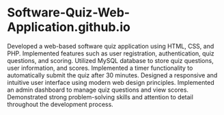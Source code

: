 # Software-Quiz-Web-Application.github.io

Developed a web-based software quiz application using HTML, CSS, and PHP.
Implemented features such as user registration, authentication, quiz questions, and scoring.
Utilized MySQL database to store quiz questions, user information, and scores.
Implemented a timer functionality to automatically submit the quiz after 30 minutes.
Designed a responsive and intuitive user interface using modern web design principles.
Implemented an admin dashboard to manage quiz questions and view scores.
Demonstrated strong problem-solving skills and attention to detail throughout the development process.
